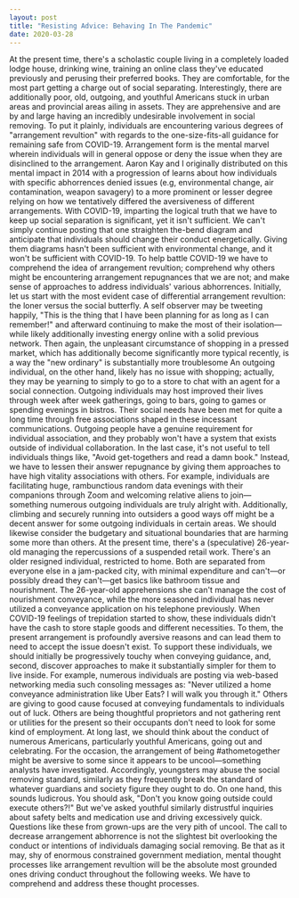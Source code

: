 ```yaml
---
layout: post
title: "Resisting Advice: Behaving In The Pandemic"
date: 2020-03-28
---
```


At the present time, there's a scholastic couple living in a completely loaded lodge house, drinking wine, training an online class they've educated previously and perusing their preferred books. They are comfortable, for the most part getting a charge out of social separating. 
Interestingly, there are additionally poor, old, outgoing, and youthful Americans stuck in urban areas and provincial areas ailing in assets. They are apprehensive and are by and large having an incredibly undesirable involvement in social removing. 
To put it plainly, individuals are encountering various degrees of "arrangement revultion" with regards to the one-size-fits-all guidance for remaining safe from COVID-19. Arrangement form is the mental marvel wherein individuals will in general oppose or deny the issue when they are disinclined to the arrangement. 
Aaron Kay and I originally distributed on this mental impact in 2014 with a progression of learns about how individuals with specific abhorrences denied issues (e.g, environmental change, air contamination, weapon savagery) to a more prominent or lesser degree relying on how we tentatively differed the aversiveness of different arrangements. 
With COVID-19, imparting the logical truth that we have to keep up social separation is significant, yet it isn't sufficient. We can't simply continue posting that one straighten the-bend diagram and anticipate that individuals should change their conduct energetically. Giving them diagrams hasn't been sufficient with environmental change, and it won't be sufficient with COVID-19. 
To help battle COVID-19 we have to comprehend the idea of arrangement revultion; comprehend why others might be encountering arrangement repugnances that we are not; and make sense of approaches to address individuals' various abhorrences. 
Initially, let us start with the most evident case of differential arrangement revultion: the loner versus the social butterfly. A self observer may be tweeting happily, "This is the thing that I have been planning for as long as I can remember!" and afterward continuing to make the most of their isolation—while likely additionally investing energy online with a solid previous network. Then again, the unpleasant circumstance of shopping in a pressed market, which has additionally become significantly more typical recently, is a way the "new ordinary" is substantially more troublesome 
An outgoing individual, on the other hand, likely has no issue with shopping; actually, they may be yearning to simply to go to a store to chat with an agent for a social connection. Outgoing individuals may host improved their lives through week after week gatherings, going to bars, going to games or spending evenings in bistros. Their social needs have been met for quite a long time through free associations shaped in these incessant communications. Outgoing people have a genuine requirement for individual association, and they probably won't have a system that exists outside of individual collaboration. 
In the last case, it's not useful to tell individuals things like, "Avoid get-togethers and read a damn book." Instead, we have to lessen their answer repugnance by giving them approaches to have high vitality associations with others. For example, individuals are facilitating huge, rambunctious random data evenings with their companions through Zoom and welcoming relative aliens to join—something numerous outgoing individuals are truly alright with. Additionally, climbing and securely running into outsiders a good ways off might be a decent answer for some outgoing individuals in certain areas. 
We should likewise consider the budgetary and situational boundaries that are harming some more than others. At the present time, there's a (speculative) 26-year-old managing the repercussions of a suspended retail work. There's an older resigned individual, restricted to home. Both are separated from everyone else in a jam-packed city, with minimal expenditure and can't—or possibly dread they can't—get basics like bathroom tissue and nourishment. The 26-year-old apprehensions she can't manage the cost of nourishment conveyance, while the more seasoned individual has never utilized a conveyance application on his telephone previously. When COVID-19 feelings of trepidation started to show, these individuals didn't have the cash to store staple goods and different necessities. To them, the present arrangement is profoundly aversive reasons and can lead them to need to accept the issue doesn't exist. 
To support these individuals, we should initially be progressively touchy when conveying guidance, and, second, discover approaches to make it substantially simpler for them to live inside. For example, numerous individuals are posting via web-based networking media such consoling messages as: "Never utilized a home conveyance administration like Uber Eats? I will walk you through it." Others are giving to good cause focused at conveying fundamentals to individuals out of luck. Others are being thoughtful proprietors and not gathering rent or utilities for the present so their occupants don't need to look for some kind of employment. 
At long last, we should think about the conduct of numerous Americans, particularly youthful Americans, going out and celebrating. For the occasion, the arrangement of being #athometogether might be aversive to some since it appears to be uncool—something analysts have investigated. Accordingly, youngsters may abuse the social removing standard, similarly as they frequently break the standard of whatever guardians and society figure they ought to do. On one hand, this sounds ludicrous. You should ask, "Don't you know going outside could execute others?!" But we've asked youthful similarly distrustful inquiries about safety belts and medication use and driving excessively quick. Questions like these from grown-ups are the very pith of uncool. 
The call to decrease arrangement abhorrence is not the slightest bit overlooking the conduct or intentions of individuals damaging social removing. Be that as it may, shy of enormous constrained government mediation, mental thought processes like arrangement revultion will be the absolute most grounded ones driving conduct throughout the following weeks. We have to comprehend and address these thought processes.
